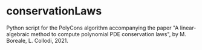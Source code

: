 # conservationLaws
Python script for the PolyCons algorithm accompanying the paper "A linear-algebraic method to compute polynomial PDE conservation laws", by M. Boreale, L. Collodi, 2021.
